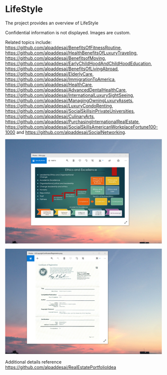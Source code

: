 # LifeStyle

The project provides an overview of LifeStyle 

Confidential information is not displayed. Images are custom.

Related topics include: https://github.com/alpaddesai/BenefitsOfFitnessRoutine, https://github.com/alpaddesai/HealthBenefitsOfLuxuryTraveling, https://github.com/alpaddesai/BenefitsofMoving, https://github.com/alpaddesai/EarlyChildHoodAndChildHoodEducation, https://github.com/alpaddesai/BenefitsOfLivingAbroad, https://github.com/alpaddesai/ElderlyCare, https://github.com/alpaddesai/ImmigrationToAmerica, https://github.com/alpaddesai/HealthCare, https://github.com/alpaddesai/AdvancedDentalHealthCare, https://github.com/alpaddesai/InternationalLuxurySightSeeing, https://github.com/alpaddesai/ManagingOwningLuxuryAssets, https://github.com/alpaddesai/LuxuryCondoRenting, https://github.com/alpaddesai/SocialSkillsinPrivateUniversities, https://github.com/alpaddesai/CulinaryArts, https://github.com/alpaddesai/PurchasingInternationalRealEstate, https://github.com/alpaddesai/SocialSkillsAmericanWorkplaceFortune100-1000 and https://github.com/alpaddesai/SocialNetworking.  

![image](EthicsandExcellence.png)

![image](USCopyrightCertificate.png)

Additional details reference https://github.com/alpaddesai/RealEstatePortfolioIdea
